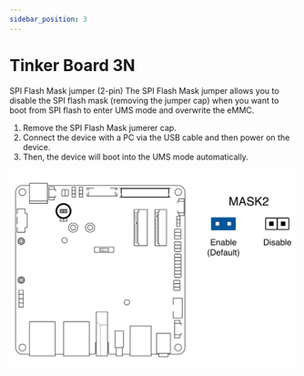 ```yaml
---
sidebar_position: 3
---
```


# Tinker Board 3N
SPI Flash Mask jumper (2-pin)
The SPI Flash Mask jumper allows you to disable the SPI flash mask (removing the jumper cap) when you want to boot from SPI flash to enter UMS mode and overwrite the eMMC.

1. Remove the SPI Flash Mask jumerer cap.
2. Connect the device with a PC via the USB cable and then power on the device.
3. Then, the device will boot into the UMS mode automatically.

![Tinker Board 3N SPI Flash Mask jumper](/img/Tinker_Board_3N-SPI-Flasg-Mask-jumper.png)